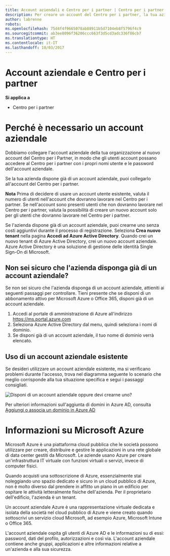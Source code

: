 ```yaml
---
title: Account aziendali e Centro per i partner | Centro per i partner
description: Per creare un account del Centro per i partner, la tua azienda deve disporre di un account aziendale.
author: labrenne
robots: 
ms.openlocfilehash: 75d4f4f9665078ab88911b5d7104eb8f5796f4c9
ms.sourcegitcommit: ab3ee8096f36206ccc663f3d5cd3adc336f86cb7
ms.translationtype: HT
ms.contentlocale: it-IT
ms.lasthandoff: 10/03/2017
---
```

# <a name="your-work-account-and-partner-center"></a>Account aziendale e Centro per i partner  

**Si applica a**

-  Centro per i partner

# <a name="why-you-need-a-work-account"></a>Perché è necessario un account aziendale

Dobbiamo collegare l'account aziendale della tua organizzazione al nuovo account del Centro per i Partner, in modo che gli utenti account possano accedere al Centro per i partner con i propri nomi utente e le password dell'account aziendale.

Se la tua azienda dispone già di un account aziendale, puoi collegarlo all'account del Centro per i partner. 

**Nota** Prima di decidere di usare un account utente esistente, valuta il numero di utenti nell'account che dovranno lavorare nel Centro per i partner. Se nell'account sono presenti utenti che non dovranno lavorare nel Centro per i partner, valuta la possibilità di creare un nuovo account solo per gli utenti che dovranno lavorare nel Centro per i partner.

Se l'azienda dispone già di un account aziendale, puoi crearne uno senza costi aggiuntivi durante il processo di registrazione. Seleziona **Crea nuovo tenant** nella pagina **Accedi ad Azure Active Directory**. Quando crei un nuovo tenant di Azure Active Directory, crei un nuovo account aziendale. Azure Active Directory è una soluzione di gestione delle identità Single Sign-On di Microsoft.

## <a name="not-sure-if-your-company-already-has-a-work-account"></a>Non sei sicuro che l'azienda disponga già di un account aziendale?

Se non sei sicuro che l'azienda disponga di un account aziendale, attieniti ai seguenti passaggi per controllare. Tieni presente che se disponi di un abbonamento attivo per Microsoft Azure o Office 365, disponi già di un account aziendale.
1.  Accedi al portale di amministrazione di Azure all'indirizzo https://ms.portal.azure.com
2.  Seleziona Azure Active Directory dal menu, quindi seleziona i nomi di dominio.
3.  Se disponi già di un account aziendale, il tuo nome di dominio verrà elencato.

## <a name="using-an-existing-work-account"></a>Uso di un account aziendale esistente

Se desideri utilizzare un account aziendale esistente, ma si verificano problemi durante l'accesso, trova nel diagramma seguente lo scenario che meglio corrisponde alla tua situazione specifica e segui i passaggi consigliati. 

![Disponi di un account aziendale oppure devi crearne uno?](images/onboardingAADFlow.png)

Per ulteriori informazioni sull'aggiunta di domini in Azure AD, consulta [Aggiungi o associa un dominio in Azure AD](https://docs.microsoft.com/azure/active-directory/active-directory-add-domain)

# <a name="about-microsoft-azure"></a>Informazioni su Microsoft Azure

Microsoft Azure è una piattaforma cloud pubblica che le società possono utilizzare per creare, distribuire e gestire le applicazioni in una rete globale di data center gestiti da Microsoft. Le aziende usano Azure per creare un'infrastruttura IT virtuale con funzioni virtuali o servizi, invece di computer fisici. 

Quando acquisti una sottoscrizione di Azure, essenzialmente stai noleggiando uno spazio dedicato e sicuro in un cloud pubblico di Azure, non è molto diverso dal prendere in affitto un piano in un edificio per ospitare le attività letteralmente fisiche dell'azienda. Per il proprietario dell'edificio, l'azienda è un tenant. 

Un account aziendale Azure è una rappresentazione virtuale dedicata e isolata della società nel cloud pubblico di Azure e viene creato quando sottoscrivi un servizio cloud Microsoft, ad esempio Azure, Microsoft Intune o Office 365. 

L'account aziendale ospita gli utenti di Azure AD e le informazioni su di essi: password, dati del profilo, autorizzazioni e così via. L'account aziendale contiene anche gruppi, applicazioni e altre informazioni relative a un'azienda e alla sua sicurezza. 
